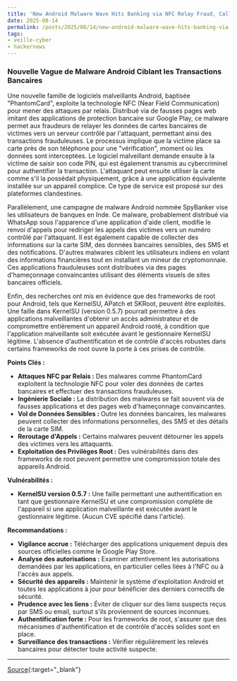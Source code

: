 ```yaml
---
title: 'New Android Malware Wave Hits Banking via NFC Relay Fraud, Call Hijacking, and Root Exploits'
date: 2025-08-14
permalink: /posts/2025/08/14/new-android-malware-wave-hits-banking-via-nfc-relay-fraud-call-hijacking-and-root-exploits/
tags:
- veille-cyber
- hackernews
---
```

### Nouvelle Vague de Malware Android Ciblant les Transactions Bancaires

Une nouvelle famille de logiciels malveillants Android, baptisée "PhantomCard", exploite la technologie NFC (Near Field Communication) pour mener des attaques par relais. Distribué via de fausses pages web imitant des applications de protection bancaire sur Google Play, ce malware permet aux fraudeurs de relayer les données de cartes bancaires de victimes vers un serveur contrôlé par l'attaquant, permettant ainsi des transactions frauduleuses. Le processus implique que la victime place sa carte près de son téléphone pour une "vérification", moment où les données sont interceptées. Le logiciel malveillant demande ensuite à la victime de saisir son code PIN, qui est également transmis au cybercriminel pour authentifier la transaction. L'attaquant peut ensuite utiliser la carte comme s'il la possédait physiquement, grâce à une application équivalente installée sur un appareil complice. Ce type de service est proposé sur des plateformes clandestines.

Parallèlement, une campagne de malware Android nommée SpyBanker vise les utilisateurs de banques en Inde. Ce malware, probablement distribué via WhatsApp sous l'apparence d'une application d'aide client, modifie le renvoi d'appels pour rediriger les appels des victimes vers un numéro contrôlé par l'attaquant. Il est également capable de collecter des informations sur la carte SIM, des données bancaires sensibles, des SMS et des notifications. D'autres malwares ciblent les utilisateurs indiens en volant des informations financières tout en installant un mineur de cryptomonnaie. Ces applications frauduleuses sont distribuées via des pages d'hameçonnage convaincantes utilisant des éléments visuels de sites bancaires officiels.

Enfin, des recherches ont mis en évidence que des frameworks de root pour Android, tels que KernelSU, APatch et SKRoot, peuvent être exploités. Une faille dans KernelSU (version 0.5.7) pourrait permettre à des applications malveillantes d'obtenir un accès administrateur et de compromettre entièrement un appareil Android rooté, à condition que l'application malveillante soit exécutée avant le gestionnaire KernelSU légitime. L'absence d'authentification et de contrôle d'accès robustes dans certains frameworks de root ouvre la porte à ces prises de contrôle.

**Points Clés :**

*   **Attaques NFC par Relais :** Des malwares comme PhantomCard exploitent la technologie NFC pour voler des données de cartes bancaires et effectuer des transactions frauduleuses.
*   **Ingénierie Sociale :** La distribution des malwares se fait souvent via de fausses applications et des pages web d'hameçonnage convaincantes.
*   **Vol de Données Sensibles :** Outre les données bancaires, les malwares peuvent collecter des informations personnelles, des SMS et des détails de la carte SIM.
*   **Reroutage d'Appels :** Certains malwares peuvent détourner les appels des victimes vers les attaquants.
*   **Exploitation des Privilèges Root :** Des vulnérabilités dans des frameworks de root peuvent permettre une compromission totale des appareils Android.

**Vulnérabilités :**

*   **KernelSU version 0.5.7 :** Une faille permettant une authentification en tant que gestionnaire KernelSU et une compromission complète de l'appareil si une application malveillante est exécutée avant le gestionnaire légitime. (Aucun CVE spécifié dans l'article).

**Recommandations :**

*   **Vigilance accrue :** Télécharger des applications uniquement depuis des sources officielles comme le Google Play Store.
*   **Analyse des autorisations :** Examiner attentivement les autorisations demandées par les applications, en particulier celles liées à l'NFC ou à l'accès aux appels.
*   **Sécurité des appareils :** Maintenir le système d'exploitation Android et toutes les applications à jour pour bénéficier des derniers correctifs de sécurité.
*   **Prudence avec les liens :** Éviter de cliquer sur des liens suspects reçus par SMS ou email, surtout s'ils proviennent de sources inconnues.
*   **Authentification forte :** Pour les frameworks de root, s'assurer que des mécanismes d'authentification et de contrôle d'accès solides sont en place.
*   **Surveillance des transactions :** Vérifier régulièrement les relevés bancaires pour détecter toute activité suspecte.

---
[Source](https://thehackernews.com/2025/08/new-android-malware-wave-hits-banking.html){:target="_blank"}
